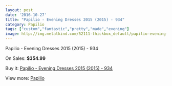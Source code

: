 ```yaml
---
layout: post
date: '2016-10-27'
title: "Papilio - Evening Dresses 2015 (2015) - 934"
category: Papilio
tags: ["custom","fantastic","pretty","made","evening"]
image: http://img.metalkind.com/52111-thickbox_default/papilio-evening-dresses-2015-2015-934.jpg
---
```

Papilio - Evening Dresses 2015 (2015) - 934

On Sales: **$354.99**
<a href="https://www.metalkind.com/en/papilio/14472-papilio-evening-dresses-2015-2015-934.html"><amp-img layout="responsive" width="600" height="600" src="//img.metalkind.com/52111-thickbox_default/papilio-evening-dresses-2015-2015-934.jpg" alt="Papilio - Evening Dresses 2015 (2015) - 934 0" /></a>
<a href="https://www.metalkind.com/en/papilio/14472-papilio-evening-dresses-2015-2015-934.html"><amp-img layout="responsive" width="600" height="600" src="//img.metalkind.com/52112-thickbox_default/papilio-evening-dresses-2015-2015-934.jpg" alt="Papilio - Evening Dresses 2015 (2015) - 934 1" /></a>
<a href="https://www.metalkind.com/en/papilio/14472-papilio-evening-dresses-2015-2015-934.html"><amp-img layout="responsive" width="600" height="600" src="//img.metalkind.com/52113-thickbox_default/papilio-evening-dresses-2015-2015-934.jpg" alt="Papilio - Evening Dresses 2015 (2015) - 934 2" /></a>

Buy it: [Papilio - Evening Dresses 2015 (2015) - 934](https://www.metalkind.com/en/papilio/14472-papilio-evening-dresses-2015-2015-934.html "Papilio - Evening Dresses 2015 (2015) - 934")

View more: [Papilio](https://www.metalkind.com/en/167-papilio "Papilio")